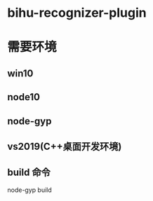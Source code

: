 # bihu-recognizer-plugin
# 需要环境
## win10
## node10
## node-gyp
## vs2019(C++桌面开发环境)
## build 命令
node-gyp build
